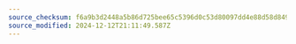 ```yaml
---
source_checksum: f6a9b3d2448a5b86d725bee65c5396d0c53d80097dd4e88d58d84927b8fbd20e
source_modified: 2024-12-12T21:11:49.587Z
---
```


